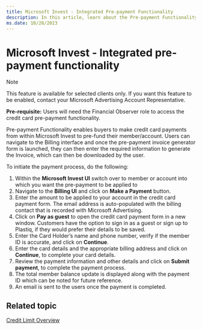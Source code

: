 ```yaml
---
title: Microsoft Invest - Integrated Pre-payment Functionality
description: In this article, learn about the Pre-payment Functionality and the process to initiate pre-payment.
ms.date: 10/28/2023
---
```


# Microsoft Invest - Integrated pre-payment functionality

> [!NOTE]
> This feature is available for selected clients only. If you want this feature to be enabled, contact your Microsoft Advertising Account Representative.

**Pre-requisite:** Users will need the Financial Observer role to access the credit card pre-payment functionality.

Pre-payment Functionality enables buyers to make credit card payments from within Microsoft Invest to pre-fund their member/account. Users can navigate to the Billing interface and once the pre-payment invoice generator form is launched, they can then enter the required information to generate the Invoice, which can then be downloaded by the user.

To initiate the payment process, do the following:

1. Within the **Microsoft Invest UI** switch over to member or account into which you want the pre-payment to be applied to
1. Navigate to the **Billing UI** and click on **Make a Payment** button.
1. Enter the amount to be applied to your account in the credit card payment form. The email address is auto-populated with the billing contact that is recorded with Microsoft Advertising.
1. Click on **Pay as guest** to open the credit card payment form in a new window.
Customers have the option to sign in as a guest or sign up to Plastiq, if they would prefer their details to be saved.
1. Enter the Card Holder’s name and phone number, verify if the member ID is accurate, and click on **Continue**.
1. Enter the card details and the appropriate billing address and click on **Continue**, to complete your card details.
1. Review the payment information and other details and click on **Submit payment**, to complete the payment process.
1. The total member balance update is displayed along with the payment ID which can be noted for future reference.
1. An email is sent to the users once the payment is completed.

## Related topic

[Credit Limit Overview](credit-limit-overview.md)
